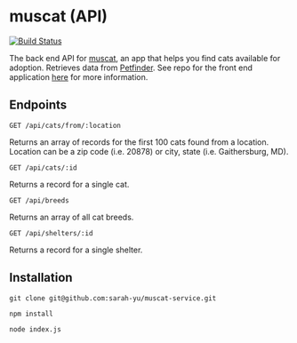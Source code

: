 # muscat (API)

[![Build Status](https://travis-ci.org/sarah-yu/muscat-service.svg?branch=master)](https://travis-ci.org/sarah-yu/muscat-service)

The back end API for [muscat](https://github.com/sarah-yu/muscat), an app that helps you find cats available for adoption. Retrieves data from [Petfinder](https://www.petfinder.com/developers/api-docs). See repo for the front end application [here](https://github.com/sarah-yu/muscat) for more information.

## Endpoints

```
GET /api/cats/from/:location
```
Returns an array of records for the first 100 cats found from a location.
Location can be a zip code (i.e. 20878) or city, state (i.e. Gaithersburg, MD).


```
GET /api/cats/:id
```
Returns a record for a single cat.


```
GET /api/breeds
```
Returns an array of all cat breeds.


```
GET /api/shelters/:id
```
Returns a record for a single shelter.


## Installation

```
git clone git@github.com:sarah-yu/muscat-service.git
```

```
npm install
```

```
node index.js
```
